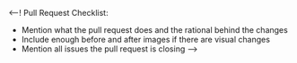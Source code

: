 <--! 
Pull Request Checklist:
- Mention what the pull request does and the rational behind the changes
- Include enough before and after images if there are visual changes
- Mention all issues the pull request is closing 
-->